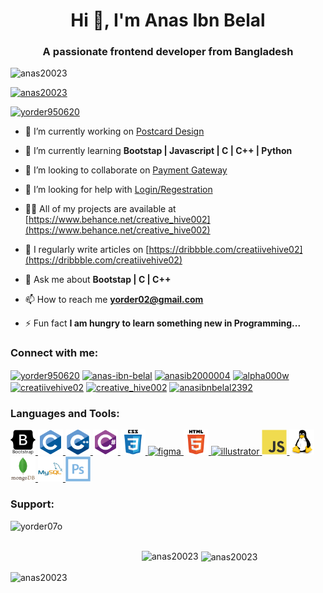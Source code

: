 <h1 align="center">Hi 👋, I'm Anas Ibn Belal</h1>
<h3 align="center">A passionate frontend developer from Bangladesh</h3>

<p align="left"> <img src="https://komarev.com/ghpvc/?username=anas20023&label=Profile%20views&color=0e75b6&style=flat" alt="anas20023" /> </p>

<p align="left"> <a href="https://github.com/ryo-ma/github-profile-trophy"><img src="https://github-profile-trophy.vercel.app/?username=anas20023" alt="anas20023" /></a> </p>

<p align="left"> <a href="https://twitter.com/yorder950620" target="blank"><img src="https://img.shields.io/twitter/follow/yorder950620?logo=twitter&style=for-the-badge" alt="yorder950620" /></a> </p>

- 🔭 I’m currently working on [Postcard Design](https://dribbble.com/shots/22019409-Postcard-Design)

- 🌱 I’m currently learning **Bootstap | Javascript | C | C++ | Python**

- 👯 I’m looking to collaborate on [Payment Gateway](https://paymentfor.netlify.app/)

- 🤝 I’m looking for help with [Login/Regestration](https://signuphere223.netlify.app/)

- 👨‍💻 All of my projects are available at [https://www.behance.net/creative_hive002](https://www.behance.net/creative_hive002)

- 📝 I regularly write articles on [https://dribbble.com/creatiivehive02](https://dribbble.com/creatiivehive02)

- 💬 Ask me about **Bootstap | C | C++**

- 📫 How to reach me **yorder02@gmail.com**

- ⚡ Fun fact **I am hungry to learn something new in Programming...**

<h3 align="left">Connect with me:</h3>
<p align="left">
<a href="https://twitter.com/yorder950620" target="blank"><img align="center" src="https://raw.githubusercontent.com/rahuldkjain/github-profile-readme-generator/master/src/images/icons/Social/twitter.svg" alt="yorder950620" height="30" width="40" /></a>
<a href="https://linkedin.com/in/anas-ibn-belal" target="blank"><img align="center" src="https://raw.githubusercontent.com/rahuldkjain/github-profile-readme-generator/master/src/images/icons/Social/linked-in-alt.svg" alt="anas-ibn-belal" height="30" width="40" /></a>
<a href="https://fb.com/anasib2000004" target="blank"><img align="center" src="https://raw.githubusercontent.com/rahuldkjain/github-profile-readme-generator/master/src/images/icons/Social/facebook.svg" alt="anasib2000004" height="30" width="40" /></a>
<a href="https://instagram.com/alpha000w" target="blank"><img align="center" src="https://raw.githubusercontent.com/rahuldkjain/github-profile-readme-generator/master/src/images/icons/Social/instagram.svg" alt="alpha000w" height="30" width="40" /></a>
<a href="https://dribbble.com/creatiivehive02" target="blank"><img align="center" src="https://raw.githubusercontent.com/rahuldkjain/github-profile-readme-generator/master/src/images/icons/Social/dribbble.svg" alt="creatiivehive02" height="30" width="40" /></a>
<a href="https://www.behance.net/creative_hive002" target="blank"><img align="center" src="https://raw.githubusercontent.com/rahuldkjain/github-profile-readme-generator/master/src/images/icons/Social/behance.svg" alt="creative_hive002" height="30" width="40" /></a>
<a href="https://www.youtube.com/c/anasibnbelal2392" target="blank"><img align="center" src="https://raw.githubusercontent.com/rahuldkjain/github-profile-readme-generator/master/src/images/icons/Social/youtube.svg" alt="anasibnbelal2392" height="30" width="40" /></a>
</p>

<h3 align="left">Languages and Tools:</h3>
<p align="left"> <a href="https://getbootstrap.com" target="_blank" rel="noreferrer"> <img src="https://raw.githubusercontent.com/devicons/devicon/master/icons/bootstrap/bootstrap-plain-wordmark.svg" alt="bootstrap" width="40" height="40"/> </a> <a href="https://www.cprogramming.com/" target="_blank" rel="noreferrer"> <img src="https://raw.githubusercontent.com/devicons/devicon/master/icons/c/c-original.svg" alt="c" width="40" height="40"/> </a> <a href="https://www.w3schools.com/cpp/" target="_blank" rel="noreferrer"> <img src="https://raw.githubusercontent.com/devicons/devicon/master/icons/cplusplus/cplusplus-original.svg" alt="cplusplus" width="40" height="40"/> </a> <a href="https://www.w3schools.com/cs/" target="_blank" rel="noreferrer"> <img src="https://raw.githubusercontent.com/devicons/devicon/master/icons/csharp/csharp-original.svg" alt="csharp" width="40" height="40"/> </a> <a href="https://www.w3schools.com/css/" target="_blank" rel="noreferrer"> <img src="https://raw.githubusercontent.com/devicons/devicon/master/icons/css3/css3-original-wordmark.svg" alt="css3" width="40" height="40"/> </a> <a href="https://www.figma.com/" target="_blank" rel="noreferrer"> <img src="https://www.vectorlogo.zone/logos/figma/figma-icon.svg" alt="figma" width="40" height="40"/> </a> <a href="https://www.w3.org/html/" target="_blank" rel="noreferrer"> <img src="https://raw.githubusercontent.com/devicons/devicon/master/icons/html5/html5-original-wordmark.svg" alt="html5" width="40" height="40"/> </a> <a href="https://www.adobe.com/in/products/illustrator.html" target="_blank" rel="noreferrer"> <img src="https://www.vectorlogo.zone/logos/adobe_illustrator/adobe_illustrator-icon.svg" alt="illustrator" width="40" height="40"/> </a> <a href="https://developer.mozilla.org/en-US/docs/Web/JavaScript" target="_blank" rel="noreferrer"> <img src="https://raw.githubusercontent.com/devicons/devicon/master/icons/javascript/javascript-original.svg" alt="javascript" width="40" height="40"/> </a> <a href="https://www.linux.org/" target="_blank" rel="noreferrer"> <img src="https://raw.githubusercontent.com/devicons/devicon/master/icons/linux/linux-original.svg" alt="linux" width="40" height="40"/> </a> <a href="https://www.mongodb.com/" target="_blank" rel="noreferrer"> <img src="https://raw.githubusercontent.com/devicons/devicon/master/icons/mongodb/mongodb-original-wordmark.svg" alt="mongodb" width="40" height="40"/> </a> <a href="https://www.mysql.com/" target="_blank" rel="noreferrer"> <img src="https://raw.githubusercontent.com/devicons/devicon/master/icons/mysql/mysql-original-wordmark.svg" alt="mysql" width="40" height="40"/> </a> <a href="https://www.photoshop.com/en" target="_blank" rel="noreferrer"> <img src="https://raw.githubusercontent.com/devicons/devicon/master/icons/photoshop/photoshop-line.svg" alt="photoshop" width="40" height="40"/> </a> </p>

<h3 align="left">Support:</h3>
<p><a href="https://www.buymeacoffee.com/yorder07o"> <img align="left" src="https://cdn.buymeacoffee.com/buttons/v2/default-yellow.png" height="50" width="210" alt="yorder07o" /></a></p><br><br>

<p><img align="left" src="https://github-readme-stats.vercel.app/api/top-langs?username=anas20023&show_icons=true&locale=en&layout=compact" alt="anas20023" /></p>

<p>&nbsp;<img align="center" src="https://github-readme-stats.vercel.app/api?username=anas20023&show_icons=true&locale=en" alt="anas20023" /></p>

<p><img align="center" src="https://github-readme-streak-stats.herokuapp.com/?user=anas20023&" alt="anas20023" /></p>
